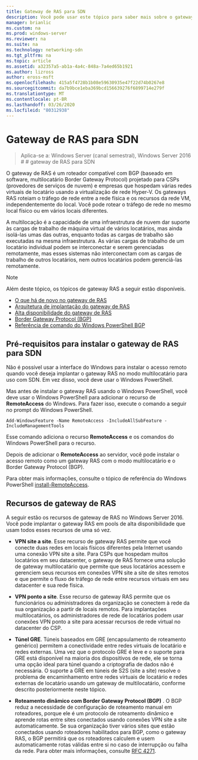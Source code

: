 ```yaml
---
title: Gateway de RAS para SDN
description: Você pode usar este tópico para saber mais sobre o gateway de RAS, que é um roteador com capacidade de Border Gateway Protocol de vários locatários, baseado em software (BGP) no Windows Server 2016.
manager: brianlic
ms.custom: na
ms.prod: windows-server
ms.reviewer: na
ms.suite: na
ms.technology: networking-sdn
ms.tgt_pltfrm: na
ms.topic: article
ms.assetid: a32357a5-ab1a-4a4c-848a-7a4ed65b1921
ms.author: lizross
author: eross-msft
ms.openlocfilehash: 415a5f4728b1b08e59630935e47f22d74b0267e8
ms.sourcegitcommit: da7b9bce1eba369bcd156639276f6899714e279f
ms.translationtype: MT
ms.contentlocale: pt-BR
ms.lasthandoff: 03/26/2020
ms.locfileid: "80312938"
---
```

# <a name="ras-gateway-for-sdn"></a>Gateway de RAS para SDN

>Aplica-se a: Windows Server (canal semestral), Windows Server 2016 # # gateway de RAS para SDN  


O gateway de RAS é um roteador compatível com BGP (baseado em software, multilocatário Border Gateway Protocol) projetado para CSPs (provedores de serviços de nuvem) e empresas que hospedam várias redes virtuais de locatário usando a virtualização de rede Hyper-V. Os gateways RAS roteiam o tráfego de rede entre a rede física e os recursos da rede VM, independentemente do local. Você pode rotear o tráfego de rede no mesmo local físico ou em vários locais diferentes.   

A multilocação é a capacidade de uma infraestrutura de nuvem dar suporte às cargas de trabalho de máquina virtual de vários locatários, mas ainda isolá-las umas das outras, enquanto todas as cargas de trabalho são executadas na mesma infraestrutura. As várias cargas de trabalho de um locatário individual podem se interconectar e serem gerenciadas remotamente, mas esses sistemas não interconectam com as cargas de trabalho de outros locatários, nem outros locatários podem gerenciá-las remotamente.

  
> [!NOTE]  
> Além deste tópico, os tópicos de gateway RAS a seguir estão disponíveis.  
>   
> -   [O que há de novo no gateway de RAS](../../../sdn/technologies/network-function-virtualization/What-s-New-in-RAS-Gateway.md)  
> -   [Arquitetura de implantação do gateway de RAS](../../../sdn/technologies/network-function-virtualization/RAS-Gateway-Deployment-Architecture.md)  
> -   [Alta disponibilidade do gateway de RAS](../../../sdn/technologies/network-function-virtualization/RAS-Gateway-High-Availability.md)  
> -   [Border Gateway Protocol &#40;BGP&#41;](../../../../remote/remote-access/bgp/Border-Gateway-Protocol-BGP.md)  
> -   [Referência de comando do Windows PowerShell BGP](../../../../remote/remote-access/bgp/BGP-Windows-PowerShell-Command-Reference.md)  
  
    
## <a name="prerequisites-for-installing-ras-gateway-for-sdn"></a>Pré-requisitos para instalar o gateway de RAS para SDN  
Não é possível usar a interface do Windows para instalar o acesso remoto quando você deseja implantar o gateway RAS no modo multilocatário para uso com SDN. Em vez disso, você deve usar o Windows PowerShell.  
  
Mas antes de instalar o gateway RAS usando o Windows PowerShell, você deve usar o Windows PowerShell para adicionar o recurso de **RemoteAccess** do Windows. Para fazer isso, execute o comando a seguir no prompt do Windows PowerShell.  
  
`Add-WindowsFeature -Name RemoteAccess -IncludeAllSubFeature -IncludeManagementTools`  
  
Esse comando adiciona o recurso **RemoteAccess** e os comandos do Windows PowerShell para o recurso.  
  
Depois de adicionar o **RemoteAccess** ao servidor, você pode instalar o acesso remoto como um gateway RAS com o modo multilocatário e o Border Gateway Protocol (BGP).  
  
Para obter mais informações, consulte o tópico de referência do Windows PowerShell [install-RemoteAccess](https://technet.microsoft.com/library/hh918408.aspx).  
  
## <a name="ras-gateway-features"></a>Recursos de gateway de RAS  
A seguir estão os recursos de gateway de RAS no Windows Server 2016. Você pode implantar o gateway RAS em pools de alta disponibilidade que usam todos esses recursos de uma só vez.  
  
-   **VPN site a site**. Esse recurso de gateway RAS permite que você conecte duas redes em locais físicos diferentes pela Internet usando uma conexão VPN site a site. Para CSPs que hospedam muitos locatários em seu datacenter, o gateway de RAS fornece uma solução de gateway multilocatário que permite que seus locatários acessem e gerenciem seus recursos em conexões VPN site a site de sites remotos e que permite o fluxo de tráfego de rede entre recursos virtuais em seu datacenter e sua rede física.  
  
-   **VPN ponto a site**. Esse recurso de gateway RAS permite que os funcionários ou administradores da organização se conectem à rede da sua organização a partir de locais remotos.  Para implantações multilocatários, os administradores de rede de locatários podem usar conexões VPN ponto a site para acessar recursos de rede virtual no datacenter do CSP.  
  
-   **Túnel GRE**. Túneis baseados em GRE (encapsulamento de roteamento genérico) permitem a conectividade entre redes virtuais de locatário e redes externas. Uma vez que o protocolo GRE é leve e o suporte para GRE está disponível na maioria dos dispositivos de rede, ele se torna uma opção ideal para túnel quando a criptografia de dados não é necessária. O suporte a GRE em túneis de S2S (site a site) resolve o problema de encaminhamento entre redes virtuais de locatário e redes externas de locatário usando um gateway de multilocatário, conforme descrito posteriormente neste tópico.  
  
-   **Roteamento dinâmico com Border Gateway Protocol (BGP)** . O BGP reduz a necessidade de configuração de roteamento manual em roteadores, porque ele é um protocolo de roteamento dinâmico e aprende rotas entre sites conectados usando conexões VPN site a site automaticamente. Se sua organização tiver vários sites que estão conectados usando roteadores habilitados para BGP, como o gateway RAS, o BGP permitirá que os roteadores calculem e usem automaticamente rotas válidas entre si no caso de interrupção ou falha da rede. Para obter mais informações, consulte [RFC 4271](https://tools.ietf.org/html/rfc4271).  
  

  



